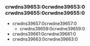 ### crwdns39653:0crwdne39653:0 crwdns39655:0crwdne39655:0

- crwdns39657:0crwdne39657:0
   - crwdns39659:0crwdne39659:0
- crwdns39661:0crwdne39661:0
- crwdns39663:0crwdne39663:0
